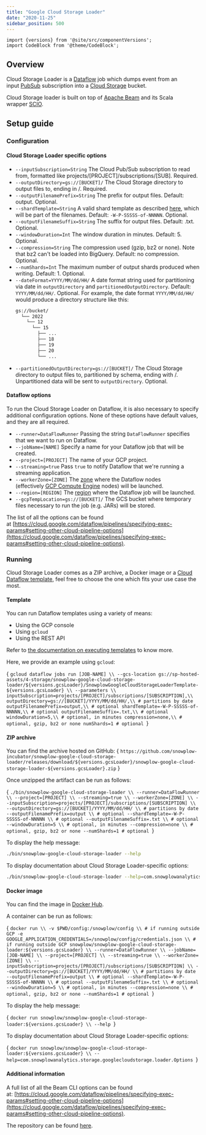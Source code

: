 ```yaml
---
title: "Google Cloud Storage Loader"
date: "2020-11-25"
sidebar_position: 500
---
```



```mdx-code-block
import {versions} from '@site/src/componentVersions';
import CodeBlock from '@theme/CodeBlock';
```

## Overview

Cloud Storage Loader is a [Dataflow](https://cloud.google.com/dataflow/) job which dumps event from an input [PubSub](https://cloud.google.com/pubsub/) subscription into a [Cloud Storage](https://cloud.google.com/storage/) bucket.

Cloud Storage loader is built on top of [Apache Beam](https://beam.apache.org/) and its Scala wrapper [SCIO](https://github.com/spotify/scio).

## Setup guide

### Configuration

#### Cloud Storage Loader specific options

- `--inputSubscription=String` The Cloud Pub/Sub subscription to read from, formatted like projects/[PROJECT]/subscriptions/[SUB]. Required. 
- `--outputDirectory=gs://[BUCKET]/` The Cloud Storage directory to output files to, ending in /. Required.  
- `--outputFilenamePrefix=String` The prefix for output files. Default: output. Optional.
- `--shardTemplate=String` A valid shard template as described [here](https://javadoc.io/static/com.google.cloud.dataflow/google-cloud-dataflow-java-sdk-all/1.7.0/com/google/cloud/dataflow/sdk/io/ShardNameTemplate.html), which will be part of the filenames. Default: `-W-P-SSSSS-of-NNNNN`. Optional.
- `--outputFilenameSuffix=String` The suffix for output files. Default: .txt. Optional.
- `--windowDuration=Int` The window duration in minutes. Default: 5. Optional.
- `--compression=String` The compression used (gzip, bz2 or none). Note that bz2 can't be loaded into BigQuery. Default: no compression. Optional.        
- `--numShards=Int` The maximum number of output shards produced when writing. Default: 1. Optional.
- `--dateFormat=YYYY/MM/dd/HH/`  A date format string used for partitioning via date in `outputDirectory` and `partitionedOutputDirectory`. Default: `YYYY/MM/dd/HH/`. Optional. 
For example, the date format `YYYY/MM/dd/HH/` would produce a directory structure like this:
  ```bash
  gs://bucket/ 
    └── 2022 
      └── 12 
        └── 15 
          ├── ... 
          ├── 18 
          ├── 19 
          ├── 20 
          └── ...
  ```
- `--partitionedOutputDirectory=gs://[BUCKET]/` The Cloud Storage directory to output files to, partitioned by schema, ending with /. Unpartitioned data will be sent to `outputDirectory`. Optional.



#### Dataflow options

To run the Cloud Storage Loader on Dataflow, it is also necessary to specify additional configuration options. None of these options have default values, and they are all required.

- `--runner=DataFlowRunner` Passing the string `DataFlowRunner` specifies that we want to run on Dataflow.
- `--jobName=[NAME]` Specify a name for your Dataflow job that will be created.
- `--project=[PROJECT]` The name of your GCP project.
- `--streaming=true` Pass `true` to notify Dataflow that we're running a streaming application.
- `--workerZone=[ZONE]` The [zone](https://cloud.google.com/compute/docs/regions-zones) where the Dataflow nodes (effectively [GCP Compute Engine](https://cloud.google.com/compute/) nodes) will be launched.
- `--region=[REGION]` The [region](https://cloud.google.com/compute/docs/regions-zones) where the Dataflow job will be launched.
- `--gcpTempLocation=gs://[BUCKET]/` The GCS bucket where temporary files necessary to run the job (e.g. JARs) will be stored.

The list of all the options can be found at [https://cloud.google.com/dataflow/pipelines/specifying-exec-params#setting-other-cloud-pipeline-options](https://cloud.google.com/dataflow/pipelines/specifying-exec-params#setting-other-cloud-pipeline-options).

### Running

Cloud Storage Loader comes as a ZIP archive, a Docker image or a [Cloud Dataflow template](https://cloud.google.com/dataflow/docs/templates/overview), feel free to choose the one which fits your use case the most.

#### Template

You can run Dataflow templates using a variety of means:

- Using the GCP console
- Using `gcloud`
- Using the REST API

Refer to [the documentation on executing templates](https://cloud.google.com/dataflow/docs/templates/executing-templates) to know more.

Here, we provide an example using `gcloud`:

<CodeBlock language="bash">{
`gcloud dataflow jobs run [JOB-NAME] \\
  --gcs-location gs://sp-hosted-assets/4-storage/snowplow-google-cloud-storage-loader/${versions.gcsLoader}/SnowplowGoogleCloudStorageLoaderTemplate-${versions.gcsLoader} \\
  --parameters \\
    inputSubscription=projects/[PROJECT]/subscriptions/[SUBSCRIPTION],\\
    outputDirectory=gs://[BUCKET]/YYYY/MM/dd/HH/,\\ # partitions by date
    outputFilenamePrefix=output,\\ # optional
    shardTemplate=-W-P-SSSSS-of-NNNNN,\\ # optional
    outputFilenameSuffix=.txt,\\ # optional
    windowDuration=5,\\ # optional, in minutes
    compression=none,\\ # optional, gzip, bz2 or none
    numShards=1 # optional
`}</CodeBlock>

#### ZIP archive

You can find the archive hosted on GitHub:
<CodeBlock language="bash">{
`https://github.com/snowplow-incubator/snowplow-google-cloud-storage-loader/releases/download/${versions.gcsLoader}/snowplow-google-cloud-storage-loader-${versions.gcsLoader}.zip`
}</CodeBlock>

Once unzipped the artifact can be run as follows:

<CodeBlock language="bash">{
`./bin/snowplow-google-cloud-storage-loader \\
  --runner=DataFlowRunner \\
  --project=[PROJECT] \\
  --streaming=true \\
  --workerZone=[ZONE] \\
  --inputSubscription=projects/[PROJECT]/subscriptions/[SUBSCRIPTION] \\
  --outputDirectory=gs://[BUCKET]/YYYY/MM/dd/HH/ \\ # partitions by date
  --outputFilenamePrefix=output \\ # optional
  --shardTemplate=-W-P-SSSSS-of-NNNNN \\ # optional
  --outputFilenameSuffix=.txt \\ # optional
  --windowDuration=5 \\ # optional, in minutes
  --compression=none \\ # optional, gzip, bz2 or none
  --numShards=1 # optional
`}</CodeBlock>

To display the help message:

```bash
./bin/snowplow-google-cloud-storage-loader --help
```

To display documentation about Cloud Storage Loader-specific options:

```bash
./bin/snowplow-google-cloud-storage-loader --help=com.snowplowanalytics.storage.googlecloudstorage.loader.Options
```

#### Docker image

You can find the image in [Docker Hub](https://hub.docker.com/r/snowplow/snowplow-google-cloud-storage-loader).

A container can be run as follows:

<CodeBlock language="bash">{
`docker run \\
  -v $PWD/config:/snowplow/config \\ # if running outside GCP
  -e GOOGLE_APPLICATION_CREDENTIALS=/snowplow/config/credentials.json \\ # if running outside GCP
  snowplow/snowplow-google-cloud-storage-loader:${versions.gcsLoader} \\
  --runner=DataFlowRunner \\
  --jobName=[JOB-NAME] \\
  --project=[PROJECT] \\
  --streaming=true \\
  --workerZone=[ZONE] \\
  --inputSubscription=projects/[PROJECT]/subscriptions/[SUBSCRIPTION] \\
  --outputDirectory=gs://[BUCKET]/YYYY/MM/dd/HH/ \\ # partitions by date
  --outputFilenamePrefix=output \\ # optional
  --shardTemplate=-W-P-SSSSS-of-NNNNN \\ # optional
  --outputFilenameSuffix=.txt \\ # optional
  --windowDuration=5 \\ # optional, in minutes
  --compression=none \\ # optional, gzip, bz2 or none
  --numShards=1 # optional
`}</CodeBlock>

To display the help message:

<CodeBlock language="bash">{
`docker run snowplow/snowplow-google-cloud-storage-loader:${versions.gcsLoader} \\
  --help
`}</CodeBlock>

To display documentation about Cloud Storage Loader-specific options:

<CodeBlock language="bash">{
`docker run snowplow/snowplow-google-cloud-storage-loader:${versions.gcsLoader} \\
  --help=com.snowplowanalytics.storage.googlecloudstorage.loader.Options
`}</CodeBlock>

#### Additional information

A full list of all the Beam CLI options can be found at: [https://cloud.google.com/dataflow/pipelines/specifying-exec-params#setting-other-cloud-pipeline-options](https://cloud.google.com/dataflow/pipelines/specifying-exec-params#setting-other-cloud-pipeline-options).

The repository can be found [here](https://github.com/snowplow-incubator/snowplow-google-cloud-storage-loader/).